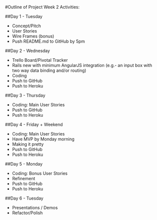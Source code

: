 #Outline of Project Week 2 Activities:

##Day 1 - Tuesday
  * Concept/Pitch
  * User Stories
  * Wire Frames (bonus)
  * Push README.md to GitHub by 5pm

##Day 2 - Wednesday
  * Trello Board/Pivotal Tracker
  * Rails new with minimum AngularJS integration (e.g.- an input box with two way data binding and/or routing)
  * Coding
  * Push to GitHub
  * Push to Heroku

##Day 3 - Thursday
  * Coding: Main User Stories
  * Push to GitHub
  * Push to Heroku

##Day 4 - Friday + Weekend
  * Coding: Main User Stories 
  * Have MVP by Monday morning
  * Making it pretty
  * Push to GitHub
  * Push to Heroku

##Day 5 - Monday
  * Coding: Bonus User Stories
  * Refinement
  * Push to GitHub
  * Push to Heroku

##Day 6 - Tuesday
  * Presentations / Demos
  * Refactor/Polish